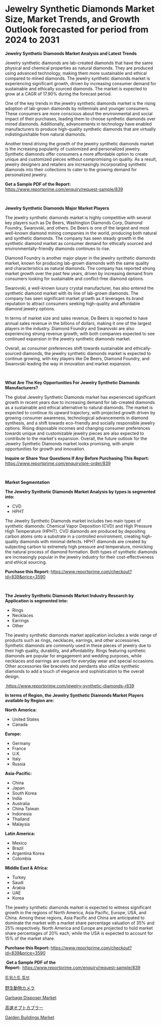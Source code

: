 <p><h1>Jewelry Synthetic Diamonds Market Size, Market Trends, and Growth Outlook forecasted for period from 2024 to 2031</h1></p><p><strong>Jewelry Synthetic Diamonds Market Analysis and Latest Trends</strong></p>
<p><p>Jewelry synthetic diamonds are lab-created diamonds that have the same physical and chemical properties as natural diamonds. They are produced using advanced technology, making them more sustainable and ethical compared to mined diamonds. The jewelry synthetic diamonds market is experiencing significant growth, driven by increasing consumer demand for sustainable and ethically sourced diamonds. The market is expected to grow at a CAGR of 17.90% during the forecast period.</p><p>One of the key trends in the jewelry synthetic diamonds market is the rising adoption of lab-grown diamonds by millennials and younger consumers. These consumers are more conscious about the environmental and social impact of their purchases, leading them to choose synthetic diamonds over mined diamonds. Additionally, advancements in technology have enabled manufacturers to produce high-quality synthetic diamonds that are virtually indistinguishable from natural diamonds.</p><p>Another trend driving the growth of the jewelry synthetic diamonds market is the increasing popularity of customized and personalized jewelry. Synthetic diamonds offer consumers a more affordable option to create unique and customized pieces without compromising on quality. As a result, jewelry designers and retailers are increasingly incorporating synthetic diamonds into their collections to cater to the growing demand for personalized jewelry.</p></p>
<p><strong>Get a Sample PDF of the Report:&nbsp;</strong> <a href="https://www.reportprime.com/enquiry/request-sample/839">https://www.reportprime.com/enquiry/request-sample/839</a></p>
<p>&nbsp;</p>
<p><strong>Jewelry Synthetic Diamonds Major Market Players</strong></p>
<p><p>The jewelry synthetic diamonds market is highly competitive with several key players such as De Beers, Washington Diamonds Corp, Diamond Foundry, Swarovski, and others. De Beers is one of the largest and most well-known diamond mining companies in the world, producing both natural and synthetic diamonds. The company has seen steady growth in the synthetic diamond market as consumer demand for ethically sourced and environmentally-friendly diamonds continues to rise.</p><p>Diamond Foundry is another major player in the jewelry synthetic diamonds market, known for producing lab-grown diamonds with the same quality and characteristics as natural diamonds. The company has reported strong market growth over the past few years, driven by increasing demand from consumers looking for sustainable and conflict-free diamond options.</p><p>Swarovski, a well-known luxury crystal manufacturer, has also entered the synthetic diamond market with its line of lab-grown diamonds. The company has seen significant market growth as it leverages its brand reputation to attract consumers seeking high-quality and affordable diamond jewelry options.</p><p>In terms of market size and sales revenue, De Beers is reported to have annual sales revenue in the billions of dollars, making it one of the largest players in the industry. Diamond Foundry and Swarovski are also experiencing strong revenue growth, with both companies expected to see continued expansion in the jewelry synthetic diamonds market.</p><p>Overall, as consumer preferences shift towards sustainable and ethically-sourced diamonds, the jewelry synthetic diamonds market is expected to continue growing, with key players like De Beers, Diamond Foundry, and Swarovski leading the way in innovation and market expansion.</p></p>
<p>&nbsp;</p>
<p><strong>What Are The Key Opportunities For Jewelry Synthetic Diamonds Manufacturers?</strong></p>
<p><p>The global Jewelry Synthetic Diamonds market has experienced significant growth in recent years due to increasing demand for lab-created diamonds as a sustainable and ethical alternative to natural diamonds. The market is expected to continue its upward trajectory, with projected growth driven by growing consumer awareness, technological advancements in diamond synthesis, and a shift towards eco-friendly and socially responsible jewelry options. Rising disposable incomes and changing consumer preferences towards unique and customizable jewelry pieces are also expected to contribute to the market's expansion. Overall, the future outlook for the Jewelry Synthetic Diamonds market looks promising, with ample opportunities for growth and innovation.</p></p>
<p><strong>Inquire or Share Your Questions If Any Before Purchasing This Report:</strong> <a href="https://www.reportprime.com/enquiry/pre-order/839">https://www.reportprime.com/enquiry/pre-order/839</a></p>
<p>&nbsp;</p>
<p><strong>Market Segmentation</strong></p>
<p><strong>The Jewelry Synthetic Diamonds Market Analysis by types is segmented into:</strong></p>
<p><ul><li>CVD</li><li>HPHT</li></ul></p>
<p><p>The Jewelry Synthetic Diamonds market includes two main types of synthetic diamonds: Chemical Vapor Deposition (CVD) and High Pressure High Temperature (HPHT). CVD diamonds are produced by depositing carbon atoms onto a substrate in a controlled environment, creating high-quality diamonds with minimal defects. HPHT diamonds are created by subjecting carbon to extremely high pressure and temperature, mimicking the natural process of diamond formation. Both types of synthetic diamonds are increasingly popular in the jewelry industry for their cost-effectiveness and ethical sourcing.</p></p>
<p><strong>Purchase this Report:&nbsp;</strong><a href="https://www.reportprime.com/checkout?id=839&price=3590">https://www.reportprime.com/checkout?id=839&price=3590</a></p>
<p>&nbsp;</p>
<p><strong>The Jewelry Synthetic Diamonds Market Industry Research by Application is segmented into:</strong></p>
<p><ul><li>Rings</li><li>Necklaces</li><li>Earrings</li><li>Other</li></ul></p>
<p><p>The jewelry synthetic diamonds market application includes a wide range of products such as rings, necklaces, earrings, and other accessories. Synthetic diamonds are commonly used in these pieces of jewelry due to their high quality, durability, and affordability. Rings featuring synthetic diamonds are popular for engagement and wedding purposes, while necklaces and earrings are used for everyday wear and special occasions. Other accessories like bracelets and pendants also utilize synthetic diamonds to add a touch of elegance and sophistication to the overall design.</p></p>
<p><a href="https://www.reportprime.com/jewelry-synthetic-diamonds-r839">&nbsp;https://www.reportprime.com/jewelry-synthetic-diamonds-r839</a></p>
<p><strong>In terms of Region, the Jewelry Synthetic Diamonds Market Players available by Region are:</strong></p>
<p>
    <p> <strong> North America: </strong>
        <ul>
            <li>United States</li>
            <li>Canada</li>
        </ul>
        </p> 
    <p> <strong> Europe: </strong>
        <ul>
            <li>Germany</li>
            <li>France</li>
            <li>U.K.</li>
            <li>Italy</li>
            <li>Russia</li>
        </ul>
        </p> 
    <p> <strong> Asia-Pacific: </strong>
        <ul>
            <li>China</li>
            <li>Japan</li>
            <li>South Korea</li>
            <li>India</li>
            <li>Australia</li>
            <li>China Taiwan</li>
            <li>Indonesia</li>
            <li>Thailand</li>
            <li>Malaysia</li>
        </ul>
        </p> 
    <p> <strong> Latin America: </strong>
        <ul>
            <li>Mexico</li>
            <li>Brazil</li>
            <li>Argentina Korea</li>
            <li>Colombia</li>
        </ul>
        </p> 
    <p> <strong> Middle East & Africa: </strong>
        <ul>
            <li>Turkey</li>
            <li>Saudi</li>
            <li>Arabia</li>
            <li>UAE</li>
            <li>Korea</li>
        </ul>
    </p>
    </p>
<p><p>The jewelry synthetic diamonds market is expected to witness significant growth in the regions of North America, Asia Pacific, Europe, USA, and China. Among these regions, Asia Pacific and China are anticipated to dominate the market with a market share percentage valuation of 35% and 25% respectively. North America and Europe are projected to hold market share percentages of 20% each, while the USA is expected to account for 15% of the market share.</p></p>
<p><strong>Purchase this Report: </strong><a href="https://www.reportprime.com/checkout?id=839&price=3590">https://www.reportprime.com/checkout?id=839&price=3590</a></p>
<p>&nbsp;<strong>Get a Sample PDF of the Report:&nbsp;&nbsp;</strong><a href="https://www.reportprime.com/enquiry/request-sample/839">https://www.reportprime.com/enquiry/request-sample/839</a></p>
<p><strong></strong></p>
<p><p><a href="https://medium.com/@thib_harou/%ED%9C%98%EC%96%B4%EC%A7%84-%EA%B4%80%EC%8B%9C%EC%9E%A5-%EA%B7%9C%EB%AA%A8-cagr-2024-2030%EB%85%84-%ED%8A%B8%EB%A0%8C%EB%93%9C-e03acac4aba8">트위스트 튜브</a></p><p><a href="https://github.com/kegley4963/Market-Research-Report-List-1/blob/main/466487470535.md">野生動物カメラ</a></p><p><a href="https://github.com/Sarissaschmalingtr6fz2739/Market-Research-Report-List-2/blob/main/garbage-disposer-market.md">Garbage Disposer Market</a></p><p><a href="https://github.com/FrancoWeber2023/Market-Research-Report-List-1/blob/main/459606370536.md">高速オプトカプラー</a></p><p><a href="https://github.com/RyleeBauch2023/Market-Research-Report-List-1/blob/main/garden-buildings-market.md">Garden Buildings Market</a></p></p>